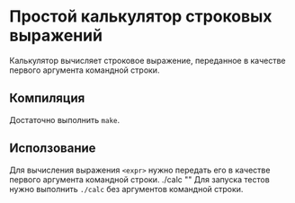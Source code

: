 # Простой калькулятор строковых выражений
Калькулятор вычисляет строковое выражение, переданное в качестве первого аргумента командной строки.

##  Компиляция
Достаточно выполнить `make`.

## Исползование
Для вычисления выражения `<expr>` нужно передать его в качестве первого аргумента командной строки.
    ./calc "<expr>"
Для запуска тестов нужно выполнить `./calc` без аргументов командной строки.